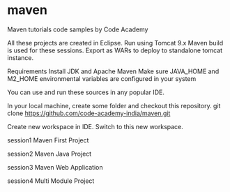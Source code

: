 # maven
Maven tutorials code samples by Code Academy

All these projects are created in Eclipse.
Run using Tomcat 9.x
Maven build is used for these sessions.
Export as WARs to deploy to standalone tomcat instance.

Requirements
Install JDK and Apache Maven
Make sure JAVA_HOME and M2_HOME environmental variables are configured
in your system

You can use and run these sources in any popular IDE.

In your local machine, create some folder and checkout this repository.
git clone https://github.com/code-academy-india/maven.git

Create new workspace in IDE. Switch to this new workspace.


session1
	Maven First Project

session2
	Maven Java Project

session3
	Maven Web Application

session4
	Multi Module Project